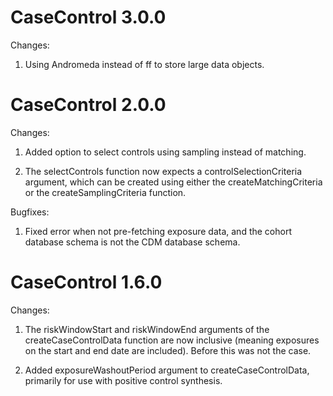 CaseControl 3.0.0
==================

Changes:

1. Using Andromeda instead of ff to store large data objects.


CaseControl 2.0.0
==================

Changes:

1. Added option to select controls using sampling instead of matching.

2. The selectControls function now expects a controlSelectionCriteria argument, which can be created using either the createMatchingCriteria or the createSamplingCriteria function.

Bugfixes:

1. Fixed error when not pre-fetching exposure data, and the cohort database schema is not the CDM database schema.

CaseControl 1.6.0
==================

Changes:

1. The riskWindowStart and riskWindowEnd arguments of the createCaseControlData function are now inclusive (meaning exposures on the start and end date are included). Before this was not the case.

2. Added exposureWashoutPeriod argument to createCaseControlData, primarily for use with positive control synthesis.
